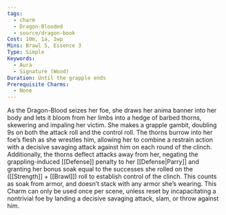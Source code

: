 ```yaml
---
tags:
  - charm
  - Dragon-Blooded
  - source/dragon-book
Cost: 10m, 1a, 1wp
Mins: Brawl 5, Essence 3
Type: Simple
Keywords:
  - Aura
  - Signature (Wood)
Duration: Until the grapple ends
Prerequisite Charms:
  - None
---
```

As the Dragon-Blood seizes her foe, she draws her anima banner into her body and lets it bloom from her limbs into a hedge of barbed thorns, skewering and impaling her victim. She makes a grapple gambit, doubling 9s on both the attack roll and the control roll. The thorns burrow into her foe’s flesh as she wrestles him, allowing her to combine a restrain action with a decisive savaging attack against him on each round of the clinch. Additionally, the thorns deflect attacks away from her, negating the grappling-induced [[Defense]] penalty to her [[Defense|Parry]] and granting her bonus soak equal to the successes she rolled on the ([[Strength]] + [[Brawl]]) roll to establish control of the clinch. This counts as soak from armor, and doesn’t stack with any armor she’s wearing. This Charm can only be used once per scene, unless reset by incapacitating a nontrivial foe by landing a decisive savaging attack, slam, or throw against him.